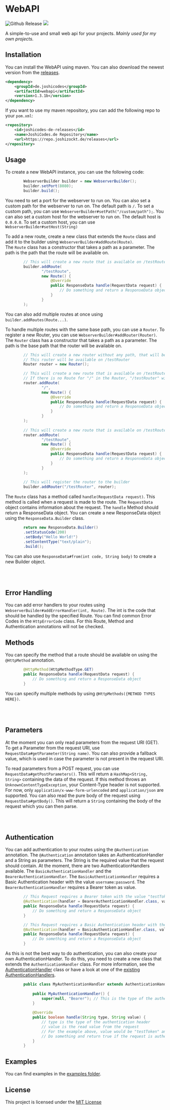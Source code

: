 # WebAPI

![Github Release](https://img.shields.io/github/v/release/JoshiCodes/WebAPI?include_prereleases)
<a href="https://repo.joshizockt.de/javadoc/releases/de/joshicodes/webapi/1.2/raw/index.html"><img src="https://repo.joshizockt.de/api/badge/latest/releases/de/joshicodes/webapi?color=4D7A97&name=Javadoc&prefix=v"></a>

A simple-to-use and small web api for your projects.
_Mainly used for my own projects._

## Installation

You can install the WebAPI using maven.
You can also download the newest version from the [releases](https://github.com/JoshiCodes/WebAPI/releases).

```xml
<dependency>
    <groupId>de.joshicodes</groupId>
    <artifactId>webapi</artifactId>
    <version>1.3.1b</version>
</dependency>
```

If you want to use my maven repository, you can add the following repo to your `pom.xml`:

```xml
<repository>
    <id>joshicodes-de-releases</id>
    <name>JoshiCodes.de Repository</name>
    <url>https://repo.joshizockt.de/releases</url>
</repository>
```

## Usage
To create a new WebAPI instance, you can use the following code:

```java
        WebserverBuilder builder = new WebserverBuilder();
        builder.setPort(8080);
        builder.build();
```
You need to set a port for the webserver to run on. You can also set a custom path for the webserver to run on. The default path is `/`.
To set a custom path, you can use `WebserverBuilder#setPath("/custom/path");`.
You can also set a custom host for the webserver to run on. The default host is `0.0.0.0`. To set a custom host, you can use `WebserverBuilder#setHost(String)`

To add a new route, create a new class that extends the `Route` class and add it to the builder using `WebserverBuilder#addRoute(Route)`.<br>
The `Route` class has a constructor that takes a path as a parameter. The path is the path that the route will be available on.

```java
        // This will create a new route that is available on /testRoute
        builder.addRoute(
                "/testRoute",
                new Route() {
                    @Override
                    public ResponseData handle(RequestData request) {
                        // Do something and return a ResponseData object
                    }
                }
        );
```
You can also add multiple routes at once using `builder.addRoutes(Route...)`.

To handle multiple routes with the same base path, you can use a `Router`.
To register a new Router, you can use `WebserverBuilder#addRouter(Router)`.
The `Router` class has a constructor that takes a path as a parameter. The path is the base path that the router will be available on.

```java
        // This will create a new router without any path, that will be set by registering it to the builder
        // This router will be available on /testRouter
        Router router = new Router();

        // This will create a new route that is available on /testRouter
        // If there is no Route for "/" in the Router, "/testRouter" will return a 404 
        router.addRoute(
                "/",
                new Route() {
                    @Override
                    public ResponseData handle(RequestData request) {
                        // Do something and return a ResponseData object
                    }
                }
        );
        
        // This will create a new route that is available on /testRouter/testRoute
        router.addRoute(
                "/testRoute",
                new Route() {
                    @Override
                    public ResponseData handle(RequestData request) {
                        // Do something and return a ResponseData object
                    }
                }
        );
        
        // This will register the router to the builder
        builder.addRouter("/testRouter", router);
```

The `Route` class has a method called `handle(RequestData request)`. This method is called when a request is made to the route. The `RequestData` object contains information about the request. The `handle` Method should return a ResponseData object.
You can create a new ResponseData object using the `ResponseData.Builder` class.

```java
        return new ResponseData.Builder()
        .setStatusCode(200)
        .setBody("Hello World!")
        .setContentType("text/plain");
        .build();
```
You can also use `ResponseData#from(int code, String body)` to create a new Builder object.

<br><br>

## Error Handling
You can add error handlers to your routes using `WebserverBuilder#addErrorHandler(int, Route)`. The int is the code that should be handled by the specified Route. You can find common Error Codes in the `HttpErrorCode` class.
For this Route, Method and Authentication annotations will not be checked.

## Methods
You can specify the method that a route should be available on using the `@HttpMethod` annotation.

```java
        @HttpMethod(HttpMethodType.GET)
        public ResponseData handle(RequestData request) {
            // Do something and return a ResponseData object
        }
```
You can specify multiple methods by using `@HttpMethods({METHOD TYPES HERE})`.

<br><br>

## Parameters
At the moment you can only read parameters from the request URI (GET).
To get a Parameter from the request URI, use `RequestData#getParameter(String name)`. You can also provide a fallback value, which is used in case the parameter is not present in the request URI.

To read parameters from a POST request, you can use `RequestData#getPostParameters()`. This will return a `HashMap<String, String>` containing the data of the request.
If this method throws an `UnknownContentTypeException`, your Content-Type header is not supported.
For now, only `application/x-www-form-urlencoded` and `application/json` are supported.
You can also read the pure body of the request using `RequestData#getBody()`. This will return a `String` containing the body of the request which you can then parse.

<br><br>

## Authentication
You can add authentication to your routes using the `@Authentication` annotation.
The `@Authentication` annotation takes an AuthenticationHandler and a String as parameters. The String is the required value that the request should contain.
At the moment, there are two AuthenticationHandlers available. The `BasicAuthenticationHandler` and the `BearerAuthenticationHandler`.
The `BasicAuthenticationHandler` requires a Basic Authentication header with the value `username:password`.
The `BearerAuthenticationHandler` requires a Bearer token as value.
```java
        // This Request requires a Bearer token with the value "testToken"
        @Authentication(handler = BearerAuthenticationHandler.class, value="testToken")
        public ResponseData handle(RequestData request) {
            // Do something and return a ResponseData object
        }

        // This Request requires a Basic Authentication header with the value "username:password"
        @Authentication(handler = BasicAuthenticationHandler.class, value="username:password")
        public ResponseData handle(RequestData request) {
            // Do something and return a ResponseData object
        }
```
As this is not the best way to do authentication, you can also create your own AuthenticationHandler. To do this, you need to create a new class that extends the `AuthenticationHandler` class.
For more information, see the [AuthenticationHandler](https://github.com/JoshiCodes/WebAPI/blob/master/src/main/java/de/joshicodes/webapi/auth/handler/AuthenticationHandler.java) class or have a look at one of the [existing AuthenticationHandlers](https://github.com/JoshiCodes/WebAPI/tree/master/src/main/java/de/joshicodes/webapi/auth/handler).

```java
        public class MyAuthenticationHandler extends AuthenticationHandler {
    
            public MyAuthenticationHandler() {
                super(null, "Bearer"); // This is the type of the authentication header. You can allow multiple types ("Bearer", "Basic") but your handler should be able to handle all of them.
            }
    
            @Override
            public boolean handle(String type, String value) {
                // type is the type of the authentication header
                // value is the read value from the request
                // For the example above, value would be "testToken" and type would be "Bearer"
                // Do something and return true if the request is authenticated
            }
        }
```

## Examples
You can find examples in the [examples folder](https://github.com/JoshiCodes/WebAPI/tree/master/examples).

## License
This project is licensed under the [MIT License](https://github.com/JoshiCodes/WebAPI/blob/master/LICENSE)